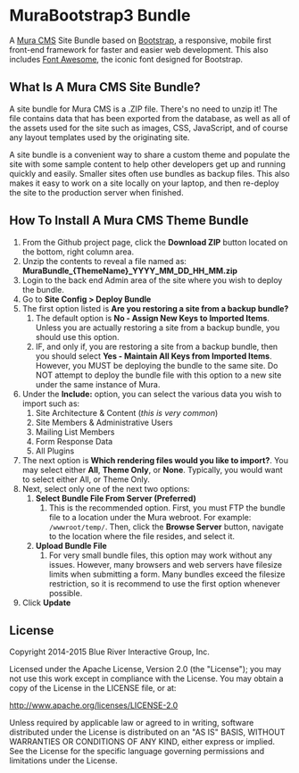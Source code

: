 # MuraBootstrap3 Bundle
A [Mura CMS](http://www.getmura.com) Site Bundle based on [Bootstrap](http://getbootstrap.com/), a responsive, mobile first front-end framework for faster and easier web development. This also includes [Font Awesome](http://fontawesome.io/), the iconic font designed for Bootstrap.

## What Is A Mura CMS Site Bundle?
A site bundle for Mura CMS is a .ZIP file. There's no need to unzip it! The file contains data that has been exported from the database, as well as all of the assets used for the site such as images, CSS, JavaScript, and of course any layout templates used by the originating site.

A site bundle is a convenient way to share a custom theme and populate the site with some sample content to help other developers get up and running quickly and easily. Smaller sites often use bundles as backup files. This also makes it easy to work on a site locally on your laptop, and then re-deploy the site to the production server when finished.

## How To Install A Mura CMS Theme Bundle
1. From the Github project page, click the **Download ZIP** button located on the bottom, right column area.
2. Unzip the contents to reveal a file named as:
	**MuraBundle\_{ThemeName}\_YYYY\_MM\_DD\_HH\_MM.zip**
3. Login to the back end Admin area of the site where you wish to deploy the bundle.
4. Go to **Site Config > Deploy Bundle**
5. The first option listed is **Are you restoring a site from a backup bundle?**
	1. The default option is **No - Assign New Keys to Imported Items**. Unless you are actually restoring a site from a backup bundle, you should use this option.
	2. IF, and only if, you are restoring a site from a backup bundle, then you should select **Yes - Maintain All Keys from Imported Items**. However, you MUST be deploying the bundle to the same site. Do NOT attempt to deploy the bundle file with this option to a new site under the same instance of Mura.
6. Under the **Include:** option, you can select the various data you wish to import such as:
	1. Site Architecture & Content (_this is very common_)
	2. Site Members & Administrative Users
	3. Mailing List Members
	4. Form Response Data
	5. All Plugins
7. The next option is **Which rendering files would you like to import?**. You may select either **All**, **Theme Only**, or **None**. Typically, you would want to select either All, or Theme Only.
8. Next, select only one of the next two options:
	1. **Select Bundle File From Server (Preferred)**
		1. This is the recommended option. First, you must FTP the bundle file to a location under the Mura webroot. For example: ```/wwwroot/temp/```. Then, click the **Browse Server** button, navigate to the location where the file resides, and select it.
	2. **Upload Bundle File**
		1. For very small bundle files, this option may work without any issues. However, many browsers and web servers have filesize limits when submitting a form. Many bundles exceed the filesize restriction, so it is recommend to use the first option whenever possible.
9. Click **Update**

## License
Copyright 2014-2015 Blue River Interactive Group, Inc.

Licensed under the Apache License, Version 2.0 (the "License"); you may not use this work except in compliance with the License. You may obtain a copy of the License in the LICENSE file, or at:

http://www.apache.org/licenses/LICENSE-2.0

Unless required by applicable law or agreed to in writing, software distributed under the License is distributed on an "AS IS" BASIS, WITHOUT WARRANTIES OR CONDITIONS OF ANY KIND, either express or implied. See the License for the specific language governing permissions and limitations under the License.